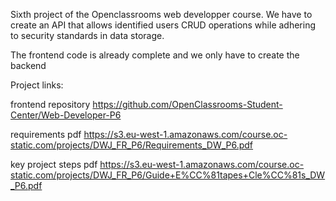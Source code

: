 Sixth project of the Openclassrooms web developper course. We have to create an API that allows identified users CRUD operations while adhering to security standards in data storage.

The frontend code is already complete and we only have to create the backend

Project links:

frontend repository
https://github.com/OpenClassrooms-Student-Center/Web-Developer-P6

requirements pdf
https://s3.eu-west-1.amazonaws.com/course.oc-static.com/projects/DWJ_FR_P6/Requirements_DW_P6.pdf

key project steps pdf
https://s3.eu-west-1.amazonaws.com/course.oc-static.com/projects/DWJ_FR_P6/Guide+E%CC%81tapes+Cle%CC%81s_DW_P6.pdf

